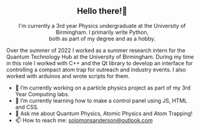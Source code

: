 <h2 align = "center"> Hello there!👋</h2>
<p align = 'center'> I'm currently a 3rd year Physics undergraduate at the University of Birmingham. I primarily write Python, <br> both as part of my degree and as a hobby. </p>
Over the summer of 2022 I worked as a summer research intern for the Quantum Technology Hub at the University of Birmingham. During my time in this role I worked with C++ and the Qt library to develop an interface for controlling a compact atom trap for outreach and industry events. I also worked with arduinos and wrote scripts for them.

- 🔭 I’m currently working on a particle physics project as part of my 3rd Year Computing labs.
- 🌱 I’m currently learning how to make a control panel using JS, HTML and CSS.
- 💬 Ask me about Quantum Physics, Atomic Physics and Atom Trapping!
- 📫 How to reach me: solomonsanderson@outlook.com
<!--
**solomonsanderson/solomonsanderson** is a ✨ _special_ ✨ repository because its `README.md` (this file) appears on your GitHub profile.

Here are some ideas to get you started:

- 🔭 I’m currently working on ...
- 🌱 I’m currently learning ...
- 👯 I’m looking to collaborate on ...
- 🤔 I’m looking for help with ...
- 💬 Ask me about ...
- 📫 How to reach me: ...
- 😄 Pronouns: ...
- ⚡ Fun fact: ...
-->
<!-- <p align = 'center'>
<img src="https://github-readme-stats.vercel.app/api?username=solomonsanderson&theme=dark" /> -->
<!-- 
<img src = "https://github-readme-stats.vercel.app/api/top-langs/?username=solomonsanderson" /> 
-->

